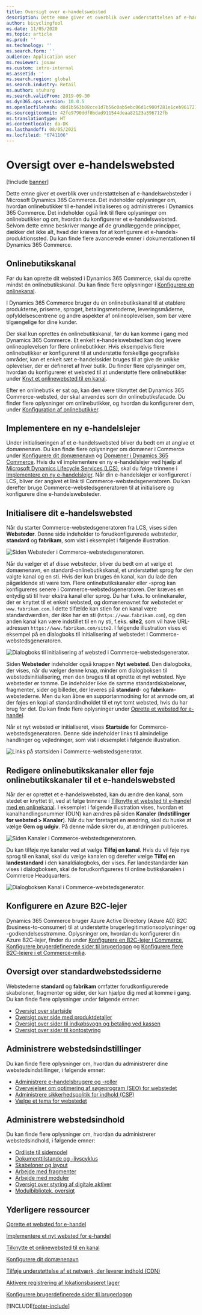```yaml
---
title: Oversigt over e-handelswebsted
description: Dette emne giver et overblik over understøttelsen af e-handelswebsteder i Microsoft Dynamics 365 Commerce.
author: bicyclingfool
ms.date: 11/05/2020
ms.topic: article
ms.prod: ''
ms.technology: ''
ms.search.form: ''
audience: Application user
ms.reviewer: josaw
ms.custom: intro-internal
ms.assetid: ''
ms.search.region: global
ms.search.industry: Retail
ms.author: stuharg
ms.search.validFrom: 2019-09-30
ms.dyn365.ops.version: 10.0.5
ms.openlocfilehash: d8d1b563b08cce1d7b56c0ab5ebc06d1c900f281e1ceb961721978ba8718eba8
ms.sourcegitcommit: 42fe9790ddf0bdad911544deaa82123a396712fb
ms.translationtype: HT
ms.contentlocale: da-DK
ms.lasthandoff: 08/05/2021
ms.locfileid: "6741106"
---
```

# <a name="e-commerce-site-overview"></a>Oversigt over e-handelswebsted

[!include [banner](includes/banner.md)]

Dette emne giver et overblik over understøttelsen af e-handelswebsteder i Microsoft Dynamics 365 Commerce. Det indeholder oplysninger om, hvordan onlinebutikker til e-handel initialiseres og administreres i Dynamics 365 Commerce. Det indeholder også link til flere oplysninger om onlinebutikker og om, hvordan du konfigurerer et e-handelswebsted. Selvom dette emne beskriver mange af de grundlæggende principper, dækker det ikke alt, hvad der kræves for at konfigurere et e-handels-produktionssted. Du kan finde flere avancerede emner i dokumentationen til Dynamics 365 Commerce.

## <a name="online-store-channel"></a>Onlinebutikskanal

Før du kan oprette dit websted i Dynamics 365 Commerce, skal du oprette mindst én onlinebutikskanal. Du kan finde flere oplysninger i [Konfigurere en onlinekanal](channel-setup-online.md). 

I Dynamics 365 Commerce bruger du en onlinebutikskanal til at etablere produkterne, priserne, sproget, betalingsmetoderne, leveringsmåderne, opfyldelsescentrene og andre aspekter af onlineoplevelsen, som bør være tilgængelige for dine kunder.

Der skal kun oprettes én onlinebutikskanal, før du kan komme i gang med Dynamics 365 Commerce. Et enkelt e-handelswebsted kan dog levere onlineoplevelsen for flere onlinebutikker. Hvis eksempelvis flere onlinebutikker er konfigureret til at understøtte forskellige geografiske områder, kan et enkelt sæt e-handelssider bruges til at give de unikke oplevelser, der er defineret af hver butik. Du finder flere oplysninger om, hvordan du konfigurerer et websted til at understøtte flere onlinebutikker under [Knyt et onlinewebsted til en kanal](associate-site-online-store.md).

Efter en onlinebutik er sat op, kan den være tilknyttet det Dynamics 365 Commerce-websted, der skal anvendes som din onlinebutiksfacade. Du finder flere oplysninger om onlinebutikker, og hvordan du konfigurerer dem, under [Konfiguration af onlinebutikker](/dynamics365/unified-operations/retail/online-stores).

## <a name="deploy-a-new-e-commerce-tenant"></a>Implementere en ny e-handelslejer

Under initialiseringen af et e-handelswebsted bliver du bedt om at angive et domænenavn. Du kan finde flere oplysninger om domæner i Commerce under [Konfigurere dit domænenavn](configure-your-domain-name.md) og [Domæner i Dynamics 365 Commerce](domains-commerce.md). Hvis du vil implementere en ny e-handelslejer ved hjælp af [Microsoft Dynamics Lifecycle Services (LCS)](/dynamics365/unified-operations/dev-itpro/lifecycle-services/lcs-user-guide), skal du følge trinnene i [Implementere en ny e-handelslejer](deploy-ecommerce-site.md). Når din e-handelslejer er konfigureret i LCS, bliver der angivet et link til Commerce-webstedsgeneratoren. Du kan derefter bruge Commerce-webstedsgeneratoren til at initialisere og konfigurere dine e-handelswebsteder.

## <a name="initialize-your-e-commerce-site"></a>Initialisere dit e-handelswebsted

Når du starter Commerce-webstedsgeneratoren fra LCS, vises siden **Websteder**. Denne side indeholder to forudkonfigurerede websteder, **standard** og **fabrikam**, som vist i eksemplet i følgende illustration.

![Siden Websteder i Commerce-webstedsgeneratoren.](media/e-commerce-site-01.png)

Når du vælger et af disse websteder, bliver du bedt om at vælge et domænenavn, en standard-onlinebutikskanal, et understøttet sprog for den valgte kanal og en sti. Hvis der kun bruges én kanal, kan du lade den pågældende sti være tom. Flere onlinebutikskanaler eller -sprog kan konfigureres senere i Commerce-webstedsgeneratoren. Der kræves en entydig sti til hver ekstra kanal eller sprog. Du har f.eks. to onlinekanaler, der er knyttet til et enkelt websted, og domænenavnet for webstedet er `www.fabrikam.com`. I dette tilfælde kan stien for en kanal være standardværdien, der ikke har en sti (`https://www.fabrikam.com`), og den anden kanal kan være indstillet til en ny sti, f.eks. **site2**, som vil have URL-adressen `https://www.fabrikam.com/site2`. I følgende illustration vises et eksempel på en dialogboks til initialisering af webstedet i Commerce-webstedsgeneratoren.

![Dialogboks til initialisering af websted i Commerce-webstedsgenerator.](media/e-commerce-site-02.png)

Siden **Websteder** indeholder også knappen **Nyt websted**. Den dialogboks, der vises, når du vælger denne knap, minder om dialogboksen til webstedsinitialisering, men den bruges til at oprette et nyt websted. Nye websteder er tomme. De indeholder ikke de samme standardskabeloner, fragmenter, sider og billeder, der leveres på **standard**- og **fabrikam**-webstederne. Men du kan åbne en supportanmodning for at anmode om, at der føjes en kopi af standardindholdet til et nyt tomt websted, hvis du har brug for det. Du kan finde flere oplysninger under [Oprette et websted for e-handel](create-ecommerce-site.md).

Når et nyt websted er initialiseret, vises **Startside** for Commerce-webstedsgeneratoren. Denne side indeholder links til almindelige handlinger og vejledninger, som vist i eksemplet i følgende illustration.

![Links på startsiden i Commerce-webstedsgenerator.](media/e-commerce-site-03.png)

## <a name="modify-online-store-channels-or-add-online-store-channels-to-an-e-commerce-site"></a>Redigere onlinebutikskanaler eller føje onlinebutikskanaler til et e-handelswebsted

Når der er oprettet et e-handelswebsted, kan du ændre den kanal, som stedet er knyttet til, ved at følge trinnene i [Tilknytte et websted til e-handel med en onlinekanal](associate-site-online-store.md). I eksemplet i følgende illustration vises, hvordan et kanalhandlingsnummer (OUN) kan ændres på siden **Kanaler** (**Indstillinger for websted \> Kanaler**). Når du har foretaget en ændring, skal du huske at vælge **Gem og udgiv**. På denne måde sikrer du, at ændringen publiceres.

![Siden Kanaler i Commerce-webstedsgeneratoren.](media/e-commerce-site-04.png)

Du kan tilføje nye kanaler ved at vælge **Tilføj en kanal**. Hvis du vil føje nye sprog til en kanal, skal du vælge kanalen og derefter vælge **Tilføj en landestandard** i den kanaldialogboks, der vises. Før landestandarder kan vises i dialogboksen, skal de forudkonfigureres til online butikskanalen i Commerce Headquarters.

![Dialogboksen Kanal i Commerce-webstedsgenerator.](media/e-commerce-site-05.png)

## <a name="set-up-an-azure-b2c-tenant"></a>Konfigurere en Azure B2C-lejer

Dynamics 365 Commerce bruger Azure Active Directory (Azure AD) B2C (business-to-consumer) til at understøtte brugerlegitimationsoplysninger og -godkendelsesstrømme. Oplysninger om, hvordan du konfigurerer din Azure B2C-lejer, finder du under [Konfigurere en B2C-lejer i Commerce](set-up-b2c-tenant.md), [Konfigurere brugerdefinerede sider til brugerlogon](custom-pages-user-logins.md) og [Konfigurere flere B2C-lejere i et Commerce-miljø](configure-multi-b2c-tenants.md).

## <a name="overview-of-the-default-site-pages"></a>Oversigt over standardwebstedssiderne

Webstederne **standard** og **fabrikam** omfatter forudkonfigurerede skabeloner, fragmenter og sider, der kan hjælpe dig med at komme i gang. Du kan finde flere oplysninger under følgende emner:

- [Oversigt over startside](quick-tour-home-page.md)
- [Oversigt over side med produktdetaljer](quick-tour-pdp.md)
- [Oversigt over sider til indkøbsvogn og betaling ved kassen](quick-tour-cart-checkout.md)
- [Oversigt over sider til kontostyring](quick-tour-account-management.md)

## <a name="manage-site-settings"></a>Administrere webstedsindstillinger

Du kan finde flere oplysninger om, hvordan du administrerer dine webstedsindstillinger, i følgende emner:

- [Administrere e-handelsbrugere og -roller](manage-ecommerce-users-roles.md)
- [Overvejelser om optimering af søgeprogram (SEO) for webstedet](/search-engine-optimization-considerations.md)
- [Administrere sikkerhedspolitik for indhold (CSP)](manage-csp.md)
- [Vælge et tema for webstedet](select-site-theme.md)

## <a name="manage-site-content"></a>Administrere webstedsindhold

Du kan finde flere oplysninger om, hvordan du administrerer webstedsindhold, i følgende emner:

- [Ordliste til sidemodel](page-elements-overview.md)
- [Dokumenttilstande og -livscyklus](document-states-overview.md)
- [Skabeloner og layout](templates-layouts-overview.md)
- [Arbejde med fragmenter](work-with-fragments.md)
- [Arbejde med moduler](work-with-modules.md)
- [Oversigt over styring af digitale aktiver](dam-overview.md)
- [Modulbibliotek, oversigt](starter-kit-overview.md)

## <a name="additional-resources"></a>Yderligere ressourcer

[Oprette et websted for e-handel](create-ecommerce-site.md)

[Implementere et nyt websted for e-handel](deploy-ecommerce-site.md)

[Tilknytte et onlinewebsted til en kanal](associate-site-online-store.md)

[Konfigurere dit domænenavn](configure-your-domain-name.md)

[Tilføje understøttelse af et netværk, der leverer indhold (CDN)](add-cdn-support.md)

[Aktivere registrering af lokationsbaseret lager](enable-store-detection.md)

[Konfigurere brugerdefinerede sider til brugerlogon](custom-pages-user-logins.md)


[!INCLUDE[footer-include](../includes/footer-banner.md)]